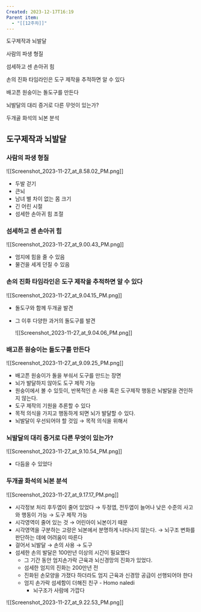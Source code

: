 ```yaml
---
Created: 2023-12-17T16:19
Parent item:
  - "[[12주차]]"
---
```

도구제작과 뇌발달

사람의 파생 형질

섬세하고 센 손아귀 힘

손의 진화 타임라인은 도구 제작을 추적하면 알 수 있다

배고픈 원숭이는 돌도구를 만든다

뇌발달의 대리 증거로 다른 무엇이 있는가?

두개골 화석의 뇌본 분석

## 도구제작과 뇌발달

### 사람의 파생 형질

![[Screenshot_2023-11-27_at_8.58.02_PM.png]]

- 두발 걷기
- 큰뇌
- 남녀 별 차이 없는 몸 크기
- 긴 어린 시절
- 섬세한 손아귀 힘 조절

### 섬세하고 센 손아귀 힘

![[Screenshot_2023-11-27_at_9.00.43_PM.png]]

- 엄지에 힘을 줄 수 있음
- 물건을 세게 던질 수 있음

### 손의 진화 타임라인은 도구 제작을 추적하면 알 수 있다

![[Screenshot_2023-11-27_at_9.04.15_PM.png]]

- 돌도구와 함께 두개골 발견
- 그 이후 다양한 과거의 돌도구를 발견
    
    ![[Screenshot_2023-11-27_at_9.04.06_PM.png]]
    

### 배고픈 원숭이는 돌도구를 만든다

![[Screenshot_2023-11-27_at_9.09.25_PM.png]]

- 배고픈 원숭이가 돌을 부숴서 도구를 만드는 장면
- 뇌가 발달하지 않아도 도구 제작 가능
- 원숭이에서 볼 수 있듯이, 반복적인 손 사용 혹은 도구제작 행동은 뇌발달을 견인하지 않는다.
- 도구 제작의 기원을 추론할 수 있다
- 목적 의식을 가지고 행동하게 되면 뇌가 발달할 수 있다.
- 뇌발달이 우선되어야 할 것임 → 목적 의식을 위해서

### 뇌발달의 대리 증거로 다른 무엇이 있는가?

![[Screenshot_2023-11-27_at_9.10.54_PM.png]]

- 다듬을 수 있었다

### 두개골 화석의 뇌본 분석

![[Screenshot_2023-11-27_at_9.17.17_PM.png]]

- 시각정보 처리 후두엽이 줄어 있었다 → 두정엽, 전두엽이 늘어나 낮은 수준의 사고와 행동이 가능 → 도구 제작 가능
- 시각영역이 줄어 있는 것 → 어린아이 뇌본이기 때문
- 시각영역을 구분하는 고랑은 뇌본에서 분명하게 나타나지 않는다. → 뇌구조 변화를 판단하는 데에 어려움이 따른다
- 걸어서 뇌발달 → 손의 사용 → 도구
- 섬세한 손의 발달은 100만년 이상의 시간이 필요했다
    - 그 기간 동안 엄지손가락 근육과 뇌신경망의 진화가 있었다.
    - 섬세한 엄지의 진화는 200만년 전
    - 진화된 손모양을 가졌다 하더라도 엄지 근육과 신경망 공급이 선행되어야 한다
    - 엄지 손가락 섬세함이 더해진 친구 - Homo naledi
        - 뇌구조가 사람에 가깝다

![[Screenshot_2023-11-27_at_9.22.53_PM.png]]